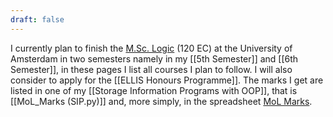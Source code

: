 ```yaml
---
draft: false
---
```

I currently plan to finish the [M.Sc. Logic](https://msclogic.illc.uva.nl/) (120 EC) at the University of Amsterdam in two semesters namely in my [[5th Semester]] and [[6th Semester]], in these pages I list all courses I plan to follow. I will also consider to apply for the [[ELLIS Honours Programme]]. The marks I get are listed in one of my [[Storage Information Programs with OOP]], that is [[MoL_Marks (SIP.py)]] and, more simply, in the spreadsheet [MoL Marks](https://docs.google.com/spreadsheets/d/1OjD1LdGdszllAu5bL-Eybfb4XEd2fofWphFoyJliLjw/edit?usp=sharing).

